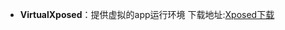 
- **VirtualXposed**：提供虚拟的app运行环境 下载地址:[Xposed下载](https://github.com/android-hacker/VirtualXposed/releases/download/v0.17.3/VirtualXposed_AOSP_0.17.3.apk)
